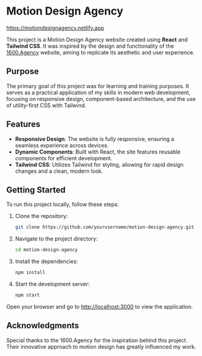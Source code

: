 # Motion Design Agency

https://motiondesignagency.netlify.app

This project is a Motion Design Agency website created using **React** and
**Tailwind CSS**. It was inspired by the design and functionality of the
[1600.Agency](https://1600.agency) website, aiming to replicate its aesthetic
and user experience.

## Purpose

The primary goal of this project was for learning and training purposes. It
serves as a practical application of my skills in modern web development,
focusing on responsive design, component-based architecture, and the use of
utility-first CSS with Tailwind.

## Features

- **Responsive Design**: The website is fully responsive, ensuring a seamless
  experience across devices.
- **Dynamic Components**: Built with React, the site features reusable
  components for efficient development.
- **Tailwind CSS**: Utilizes Tailwind for styling, allowing for rapid design
  changes and a clean, modern look.

## Getting Started

To run this project locally, follow these steps:

1. Clone the repository:

   ```bash
   git clone https://github.com/yourusername/motion-design-agency.git
   ```

2. Navigate to the project directory:

   ```bash
   cd motion-design-agency
   ```

3. Install the dependencies:

   ```bash
   npm install
   ```

4. Start the development server:
   ```bash
   npm start
   ```

Open your browser and go to [http://localhost:3000](http://localhost:3000) to
view the application.

## Acknowledgments

Special thanks to the 1600.Agency for the inspiration behind this project. Their
innovative approach to motion design has greatly influenced my work.
